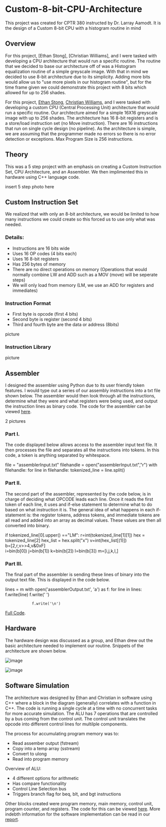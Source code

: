 # Custom-8-bit-CPU-Architecture

This project was created for CPTR 380 instructed by Dr. Larray Aamodt. It is the design of a Custom 8-bit CPU with a histogram routine in mind

## Overview

For this project, [Ethan Stong], [Christian Williams], and I were tasked with developing a CPU architecture that would run a specific routine. The routine that we decided to base our architecture off of was a Histogram equalization routine of a simple greyscale image. With that in mind we decided to use 8-bit architecture due to its simplicity. Adding more bits would allow us to "use more pixels in our histogram routine", but for the time frame given we could demonstrate this project with 8 bits which allowed for up to 256 shades.

For this project, [Ethan Stong](), [Christian Williams](), and I were tasked with developing a custom CPU (Central Processing Unit) architecture that would run a specific routine. Our architecture aimed for a simple 16X16 greyscale image with up to 256 shades. The architecture has 16 8-bit registers and is a store/load instruction set (no Move instruction). There are 16 instructions that run on single cycle design (no pipeline). As the architecture is simple, we are assuming that the programmer made no errors so there is no error detection or exceptions. Max Program Size is 256 instructions.

## Theory

This was a 5 step project with an emphasis on creating a Custom Instruction Set, CPU Architecture, and an Assembler. We then implimented this in hardware using C++ language code.

insert 5 step photo here

## Custom Instruction Set

We realized that with only an 8-bit architecture, we would be limited to how many instructions we could create so this forced us to use only what was needed.

### Details:

- Instructions are 16 bits wide
- Uses 16 OP codes (4 bits each)
- Uses 16 8-bit registers
- Has 256 bytes of memory
- There are no direct operations on memory (Operations that would normally combine LW and ADD such as a MOV (move) will be seperate steps)
- We will only load from memory (LM, we use an ADD for registers and immediates)

### Instruction Format

-	First byte is opcode (first 4 bits)
-	Second byte is register (second 4 bits)
-	Third and fourth byte are the data or address (8bits)

picture

### Instruction Library

picture

## Assembler

I designed the assembler using Python due to its user friendly token features. I would type out a series of our assembly instructions into a txt file shown below. The assembler would then look through all the instructions, determine what they were and what registers were being used, and output the instruction lines as binary code. The code for the assembler can be viewed [here]().

2 pictures

### Part I.

The code displayed below allows access to the assembler input text file. It then processes the file and separates all the instructions into tokens. In this code, a token is anything separated by whitespace.

file = "assemblerInput.txt"
filehandle = open("assemblerInput.txt","r")
with filehandle:
    for line in filehandle:
        tokenized_line = line.split()
        
### Part II.

The second part of the assembler, represented by the code below, is in charge of deciding what OPCODE leads each line. Once it reads the first token of each line, it uses and if-else statement to determine what to do based on what instruction it is. The general idea of what happens in each if-statement is: the register tokens, address tokens, and immediate tokens are all read and added into an array as decimal values. These values are then all converted into binary.

if tokenized_line[0].upper() =="LM":
            r=int(tokenized_line[1][1])
            hex = tokenized_line[2]
            hex_list = hex.split("x")
            v=int(hex_list[(1)])                            
            b=[2,r,v>>4,v&0xF]                            
            i=bin(b[0])
            j=bin(b[1])
            k=bin(b[2])
            l=bin(b[3])
            m=[i,j,k,l,]
            
### Part III.

The final part of the assembler is sending these lines of binary into the output text file. This is displayed in the code below.

lines = m
            with open('assemblerOutput.txt', 'a') as f:
                for line in lines:
                    f.write(line)
                    f.write(' ')


                f.write('\n')

[Full Code]().

## Hardware

The hardware design was discussed as a group, and Ethan drew out the basic architecture needed to implement our routine. Snippets of the architecture are shown below.

![image](https://user-images.githubusercontent.com/103919092/177879477-3c5770e1-4f99-4d63-a4b3-b097bcd87400.png)

![image](https://user-images.githubusercontent.com/103919092/177879560-7a524697-0a8d-4a78-8518-8b58a3798ba8.png)

## Software Simulation

The architecture was designed by Ethan and Christian in software using C++ where a block in the diagram (generally) correlates with a function in C++. The code is running a single cycle at a time with no concurrent tasks for more accurate simulation. The ALU has 7 operations that are controlled by a bus coming from the control unit. The control unit translates the opcode into different control lines for multilple components.

The process for accumulating program memory was to:
- Read assember output (fstream)
- Copy into a temp array (sstream)
- Convert to ulong
- Read into program memory

Overview of ALU:
- 4 different options for arithmetic
- Has compare functionality
- Control Line Selection bus
- Triggers branch flag for beq, blt, and bgt instructions

Other blocks created were program memory, main memory, control unit, program counter, and registers. The code for this can be viewed [here](). More indebth information for the software implementation can be read in our [report]().
